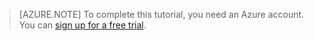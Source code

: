 > [AZURE.NOTE]
> To complete this tutorial, you need an Azure account. You can <a href="/http://www.windowsazure.cn/zh-cn/pricing/free-trial/" target="_blank">sign up for a free trial</a>.

